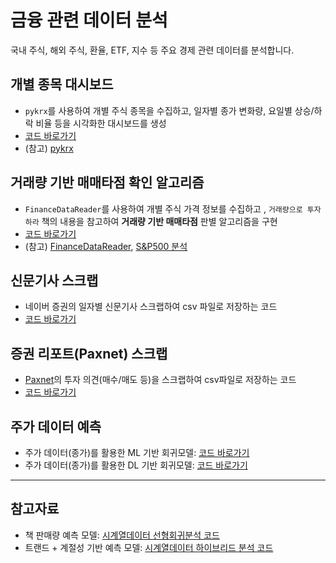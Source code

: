 # 금융 관련 데이터 분석

국내 주식, 해외 주식, 환율, ETF, 지수 등 주요 경제 관련 데이터를 분석합니다. 

## 개별 종목 대시보드
- `pykrx`를 사용하여 개별 주식 종목을 수집하고, 일자별 종가 변화량, 요일별 상승/하락 비율 등을 시각화한 대시보드를 생성
- [코드 바로가기](https://github.com/Clinda02/Financial_data_analysis/blob/main/Securities_Industry/PyKrx_com2us_dashboard.ipynb)
- (참고) [pykrx](https://github.com/sharebook-kr/pykrx)


## 거래량 기반 매매타점 확인 알고리즘
- `FinanceDataReader`를 사용하여 개별 주식 가격 정보를 수집하고 , `거래량으로 투자하라` 책의 내용을 참고하여 **거래량 기반 매매타점** 판별 알고리즘을 구현
- [코드 바로가기](https://github.com/Clinda02/financial_data_analysis/blob/main/Securities_Industry/Fdr_volume_mass_analysis.ipynb)
- (참고) [FinanceDataReader](https://financedata.github.io/posts/finance-data-reader-users-guide.html), [S&P500 분석]()

## 신문기사 스크랩
- 네이버 증권의 일자별 신문기사 스크랩하여 csv 파일로 저장하는 코드
- [코드 바로가기](https://github.com/Clinda02/Financial_data_analysis/blob/main/Securities_Industry/Finance_news_scarp.ipynb)

## 증권 리포트(Paxnet) 스크랩
- [Paxnet](https://www.paxnet.co.kr/stock/report/report?menuCode=2222)의 투자 의견(매수/매도 등)을 스크랩하여 csv파일로 저장하는 코드
- [코드 바로가기](https://github.com/Clinda02/financial_data_analysis/blob/main/Securities_Industry/Paxnet_Stock_Report_Scrap.ipynb)

## 주가 데이터 예측
- 주가 데이터(종가)를 활용한 ML 기반 회귀모델: [코드 바로가기]()
- 주가 데이터(종가)를 활용한 DL 기반 회귀모델: [코드 바로가기]()

--------
## 참고자료
- 책 판매량 예측 모델: [시계열데이터 선형회귀분석 코드]()
- 트랜드 + 계절성 기반 예측 모델: [시계열데이터 하이브리드 분석 코드]()
